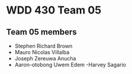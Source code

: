 # WDD 430 Team 05

## Team 05 members
- Stephen Richard Brown
- Mauro Nicolas Villalba
- Joseph Zereuwa Anucha
- Aaron-otobong Uwem Edem
-Harvey Sagario